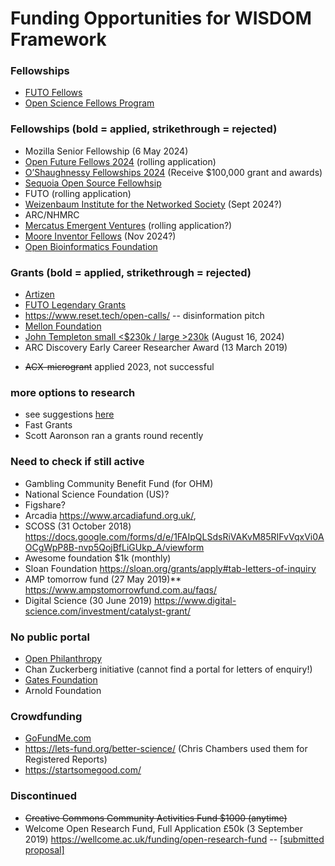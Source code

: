 # Funding Opportunities for WISDOM Framework
### Fellowships
- [FUTO Fellows](https://futo.org/fellows/)
- [Open Science Fellows Program](https://en.wikiversity.org/wiki/Wikimedia_Deutschland/Open_Science_Fellows_Program)


### Fellowships (bold = applied, strikethrough = rejected) 
* Mozilla Senior Fellowship (6 May 2024)
* [Open Future Fellows 2024](https://openfuture.eu/open-call-for-2024-open-future-fellows/) (rolling application)
* [O’Shaughnessy Fellowships 2024](https://opportunitiesforyouth.org/2024/04/03/call-for-applications-oshaughnessy-fellowships-2024receive-100000-grant-and-awards/ ) (Receive $100,000 grant and awards)
* [Sequoia Open Source Fellowhsip](https://www.sequoiacap.com/article/open-source-fellowship-applications/)
* FUTO (rolling application)
* [Weizenbaum Institute for the Networked Society](https://www.weizenbaum-institut.de/en/institute/work-and-career/fellowships/open-research-program/) (Sept 2024?)
* ARC/NHMRC 
* [Mercatus Emergent Ventures](https://www.mercatus.org/emergentventures) (rolling application?)
* [Moore Inventor Fellows](https://www.moore.org/initiative-strategy-detail?initiativeId=moore-inventor-fellows) (Nov 2024?)
* [Open Bioinformatics Foundation](https://www.open-bio.org/event-awards/) 

### Grants (bold = applied, strikethrough = rejected)
* [Artizen](https://x.com/artizenfund/status/1656757687135404032?s=46&t=wIrZlva3cipt8G7gs8KEvg) 
* [FUTO Legendary Grants](https://futo.org/grants/legendary-grants/)
* https://www.reset.tech/open-calls/ -- disinformation pitch
* [Mellon Foundation](https://www.mellon.org/article/grant-application-process)
* [John Templeton small <$230k / large >230k](https://templeton.org/grants/grant-calendar) (August 16, 2024) 
* ARC Discovery Early Career Researcher Award (13 March 2019) 
- ~~ACX-microgrant~~ applied 2023, not successful

### more options to research
- see suggestions [here](https://www.astralcodexten.com/p/so-you-want-to-run-a-microgrants?hide_intro_popup=true)
- Fast Grants
- Scott Aaronson ran a grants round recently


### Need to check if still active
* Gambling Community Benefit Fund (for OHM)
* National Science Foundation (US)? 
* Figshare? 
* Arcadia https://www.arcadiafund.org.uk/,
* SCOSS (31 October 2018) https://docs.google.com/forms/d/e/1FAIpQLSdsRiVAKvM85RIFvVqxVi0AOCgWpP8B-nvp5QojBfLiGUkp_A/viewform
* Awesome foundation $1k (monthly)
* Sloan Foundation https://sloan.org/grants/apply#tab-letters-of-inquiry 
* AMP tomorrow fund (27 May 2019)** https://www.ampstomorrowfund.com.au/faqs/ 
* Digital Science (30 June 2019) https://www.digital-science.com/investment/catalyst-grant/

### No public portal
* [Open Philanthropy](https://www.openphilanthropy.org/how-to-apply-for-funding/) 
* Chan Zuckerberg initiative (cannot find a portal for letters of enquiry!) 
* [Gates Foundation](https://www.gatesfoundation.org/How-We-Work/General-Information/Grantseeker-FAQ)  
* Arnold Foundation

### Crowdfunding 
* [GoFundMe.com](https://www.gofundme.com/f/rpjkz-test)
* https://lets-fund.org/better-science/ (Chris Chambers used them for Registered Reports)
* https://startsomegood.com/

### Discontinued 
* ~~Creative Commons Community Activities Fund $1000 (anytime)~~
* Welcome Open Research Fund, Full Application £50k (3 September 2019) https://wellcome.ac.uk/funding/open-research-fund -- [[submitted proposal]](https://docs.google.com/document/d/1D5Il4sEEeVZ56xURgkFZRWjjaThXEqZJ0JyDP1DNwDY/edit?usp=sharing)


